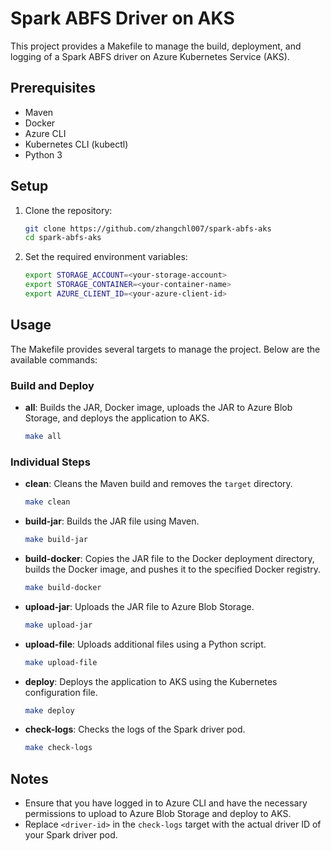 # Spark ABFS Driver on AKS

This project provides a Makefile to manage the build, deployment, and logging of a Spark ABFS driver on Azure Kubernetes Service (AKS).

## Prerequisites

- Maven
- Docker
- Azure CLI
- Kubernetes CLI (kubectl)
- Python 3

## Setup

1. Clone the repository:
    ```sh
    git clone https://github.com/zhangchl007/spark-abfs-aks
    cd spark-abfs-aks
    ```

2. Set the required environment variables:
    ```sh
    export STORAGE_ACCOUNT=<your-storage-account>
    export STORAGE_CONTAINER=<your-container-name>
    export AZURE_CLIENT_ID=<your-azure-client-id>
    ```

## Usage

The Makefile provides several targets to manage the project. Below are the available commands:

### Build and Deploy

- **all**: Builds the JAR, Docker image, uploads the JAR to Azure Blob Storage, and deploys the application to AKS.
    ```sh
    make all
    ```

### Individual Steps

- **clean**: Cleans the Maven build and removes the `target` directory.
    ```sh
    make clean
    ```

- **build-jar**: Builds the JAR file using Maven.
    ```sh
    make build-jar
    ```

- **build-docker**: Copies the JAR file to the Docker deployment directory, builds the Docker image, and pushes it to the specified Docker registry.
    ```sh
    make build-docker
    ```

- **upload-jar**: Uploads the JAR file to Azure Blob Storage.
    ```sh
    make upload-jar
    ```

- **upload-file**: Uploads additional files using a Python script.
    ```sh
    make upload-file
    ```

- **deploy**: Deploys the application to AKS using the Kubernetes configuration file.
    ```sh
    make deploy
    ```

- **check-logs**: Checks the logs of the Spark driver pod.
    ```sh
    make check-logs
    ```

## Notes

- Ensure that you have logged in to Azure CLI and have the necessary permissions to upload to Azure Blob Storage and deploy to AKS.
- Replace `<driver-id>` in the `check-logs` target with the actual driver ID of your Spark driver pod.